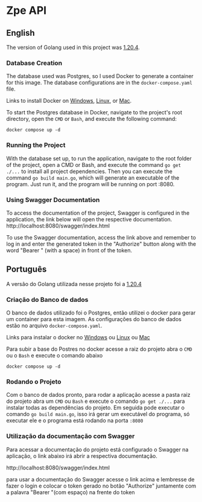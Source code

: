 # Zpe API

## English

The version of Golang used in this project was [1.20.4](https://go.dev/dl/).

### Database Creation
The database used was Postgres, so I used Docker to generate a container for this image. The database configurations are in the `docker-compose.yaml` file.

Links to install Docker on [Windows](https://docs.docker.com/desktop/install/windows-install/), [Linux](https://docs.docker.com/desktop/install/linux-install/), or [Mac](https://docs.docker.com/desktop/install/mac-install/).

To start the Postgres database in Docker, navigate to the project's root directory, open the `CMD` or `Bash`, and execute the following command:

`docker compose up -d`

### Running the Project
With the database set up, to run the application, navigate to the root folder of the project, open a CMD or Bash, and execute the command `go get ./...` to install all project dependencies.
Then you can execute the command `go build main.go`, which will generate an executable of the program. Just run it, and the program will be running on port :8080.

### Using Swagger Documentation

To access the documentation of the project, Swagger is configured in the application, the link below will open the respective documentation.
http://localhost:8080/swagger/index.html

To use the Swagger documentation, access the link above and remember to log in and enter the generated token in the "Authorize" button along with the word "Bearer " (with a space) in front of the token.

## Português

A versão do Golang utilizada nesse projeto foi a [1.20.4](https://go.dev/dl/)

### Criação do Banco de dados

O banco de dados utilizado foi o Postgres, então utilizei o docker para gerar um container para esta imagem.
As configurações do banco de dados estão no arquivo `docker-compose.yaml`.

Links para instalar o docker no [Windows](https://docs.docker.com/desktop/install/windows-install/) ou [Linux](https://docs.docker.com/desktop/install/linux-install/) ou [Mac](https://docs.docker.com/desktop/install/mac-install/)

Para subir a base do Postres no docker acesse a raiz do projeto abra o `CMD` ou o `Bash` e execute o comando abaixo

`docker compose up -d`

### Rodando o Projeto

Com o banco de dados pronto, para rodar a aplicação acesse a pasta raiz do projeto abra um `CMD` ou `Bash` e execute o comando `go get ./...` para instalar todas as dependências do projeto.
Em seguida pode executar o comando `go build main.go`, isso irá gerar um executável do programa, só executar ele e o programa está rodando na porta `:8080`

### Utilização da documentação com Swagger

Para acessar a documentação do projeto está configurado o Swagger na aplicação, o link abaixo irá abrir a respectiva documentação.

http://localhost:8080/swagger/index.html

para usar a documentação do Swagger acesse o link acima e lembresse de fazer o login e colocar o token gerado no botão "Authorize" juntamente com a palavra "Bearer "(com espaço) na frente do token